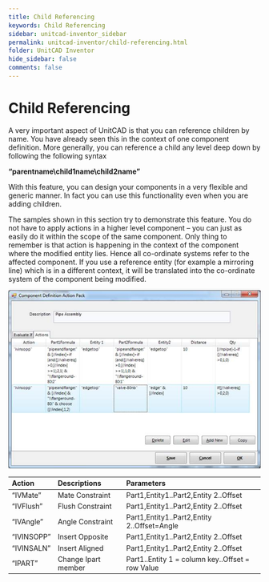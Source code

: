 ```yaml
---
title: Child Referencing
keywords: Child Referencing
sidebar: unitcad-inventor_sidebar
permalink: unitcad-inventor/child-referencing.html
folder: UnitCAD Inventor
hide_sidebar: false
comments: false
---
```


# Child Referencing



A very important aspect of UnitCAD is that you can reference children by name. You have already seen this in the context of one component definition. More generally, you can reference a child any level deep down by following the following syntax

**“parentname\\child1name\\child2name”**

With this feature, you can design your components in a very flexible and generic manner. In fact you can use this functionality even when you are adding children.

The samples shown in this section try to demonstrate this feature. You do not have to apply actions in a higher level component – you can just as easily do it within the scope of the same component. Only thing to remember is that action is happening in the context of the component where the modified entity lies. Hence all co-ordinate systems refer to the affected component. If you use a reference entity (for example a mirroring line) which is in a different context, it will be translated into the co-ordinate system of the component being modified.


![](/images/child-referencing.jpg)

|Action|Descriptions|Parameters|
|:-----|:-----------|:---------|
“IVMate”|Mate Constraint|Part1,Entity1..Part2,Entity 2..Offset|
|“IVFlush”|Flush Constraint|Part1,Entity1..Part2,Entity 2..Offset|
|“IVAngle”|Angle Constraint|Part1,Entity1..Part2,Entity 2..Offset=Angle|
|“IVINSOPP”|Insert Opposite|Part1,Entity1..Part2,Entity 2..Offset|
|“IVINSALN”|Insert Aligned|Part1,Entity1..Part2,Entity 2..Offset|
|“IPART”|Change Ipart member|Part1..Entity 1 = column key..Offset = row Value|
